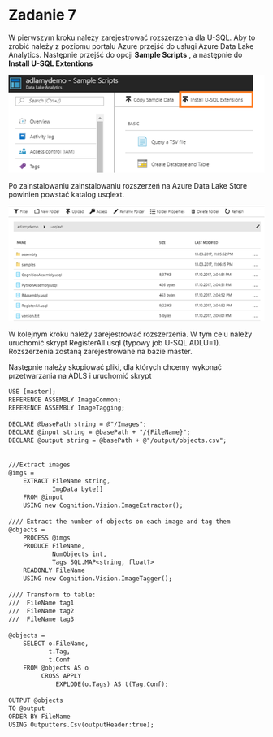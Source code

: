 # Zadanie 7

W pierwszym kroku należy zarejestrować rozszerzenia dla U-SQL. Aby to zrobić należy z poziomu portalu Azure przejść do usługi Azure Data Lake Analytics. Następnie przejść do opcji **Sample Scripts** , a następnie do **Install U-SQL Extentions**

![](../Imgs/ADLAInstallUSQLExt.png)

Po zainstalowaniu zainstalowaniu rozszerzeń na Azure Data Lake Store powinien powstać katalog usqlext.

![](../Imgs/ADLSInstallUSQLExt.png)

W kolejnym kroku należy zarejestrować rozszerzenia. W tym celu należy uruchomić skrypt RegisterAll.usql (typowy job U-SQL ADLU=1). Rozszerzenia zostaną zarejestrowane na bazie master.

Następnie należy skopiować pliki, dla których chcemy wykonać przetwarzania na ADLS i uruchomić skrypt

```mssql
USE [master];
REFERENCE ASSEMBLY ImageCommon;
REFERENCE ASSEMBLY ImageTagging;

DECLARE @basePath string = @"/Images";
DECLARE @input string = @basePath + "/{FileName}";
DECLARE @output string = @basePath + @"/output/objects.csv";


///Extract images
@imgs =
    EXTRACT FileName string,
            ImgData byte[]
    FROM @input
    USING new Cognition.Vision.ImageExtractor();

//// Extract the number of objects on each image and tag them 
@objects =
    PROCESS @imgs 
    PRODUCE FileName,
            NumObjects int,
            Tags SQL.MAP<string, float?>
    READONLY FileName
    USING new Cognition.Vision.ImageTagger();

//// Transform to table:
///  FileName tag1
///  FileName tag2
///  FileName tag3

@objects =
    SELECT o.FileName,
           t.Tag,
           t.Conf
    FROM @objects AS o
         CROSS APPLY
             EXPLODE(o.Tags) AS t(Tag,Conf);

OUTPUT @objects
TO @output
ORDER BY FileName
USING Outputters.Csv(outputHeader:true);

```

